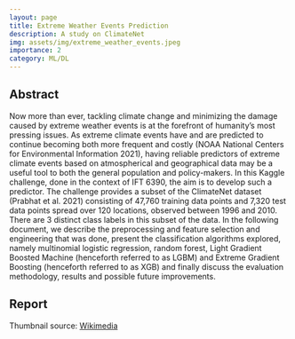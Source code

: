 ```yaml
---
layout: page
title: Extreme Weather Events Prediction
description: A study on ClimateNet
img: assets/img/extreme_weather_events.jpeg
importance: 2
category: ML/DL
---
```

## Abstract
Now more than ever, tackling climate change and minimizing the damage caused by extreme weather events is at the
forefront of humanity’s most pressing issues. As extreme climate events have and are predicted to continue becoming both
more frequent and costly (NOAA National Centers for Environmental Information 2021), having reliable
predictors of extreme climate events based on atmospherical and geographical data may be a useful tool
to both the general population and policy-makers. In this Kaggle challenge, done in the context of IFT
6390, the aim is to develop such a predictor. The challenge provides a subset of the ClimateNet dataset
(Prabhat et al. 2021) consisting of 47,760 training data points and 7,320 test data points spread over 120
locations, observed between 1996 and 2010. There are 3 distinct class labels in this subset of the data.
In the following document, we describe the preprocessing and feature selection and engineering that was done,
present the classification algorithms explored, namely multinomial logistic regression, random forest, Light Gradient
Boosted Machine (henceforth referred to as LGBM) and Extreme Gradient Boosting (henceforth referred to as XGB) and
finally discuss the evaluation methodology, results and possible future improvements.

## Report

Thumbnail source: [Wikimedia](https://commons.wikimedia.org/wiki/File:Evolution_of_a_Tornado.jpg)